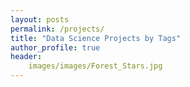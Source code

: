 ```yaml
---
layout: posts 
permalink: /projects/
title: "Data Science Projects by Tags"
author_profile: true
header:
    images/images/Forest_Stars.jpg
---
```


